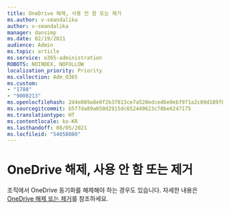 ```yaml
---
title: OneDrive 해제, 사용 안 함 또는 제거
ms.author: v-smandalika
author: v-smandalika
manager: dansimp
ms.date: 02/19/2021
audience: Admin
ms.topic: article
ms.service: o365-administration
ROBOTS: NOINDEX, NOFOLLOW
localization_priority: Priority
ms.collection: Adm_O365
ms.custom:
- "1788"
- "9000213"
ms.openlocfilehash: 2d4e089a8e0f2b37813ce7a520edced6e0ebf971a2c09d189fb0266b9cf1ffef
ms.sourcegitcommit: b5f7da89a650d2915dc652449623c78be6247175
ms.translationtype: HT
ms.contentlocale: ko-KR
ms.lasthandoff: 08/05/2021
ms.locfileid: "54058080"
---
```

# <a name="turn-off-disable-or-uninstall-onedrive"></a>OneDrive 해제, 사용 안 함 또는 제거

조직에서 OneDrive 동기화를 해제해야 하는 경우도 있습니다. 자세한 내용은 [OneDrive 해제 또는 제거](https://support.microsoft.com/office/turn-off-disable-or-uninstall-onedrive-f32a17ce-3336-40fe-9c38-6efb09f944b0)를 참조하세요.